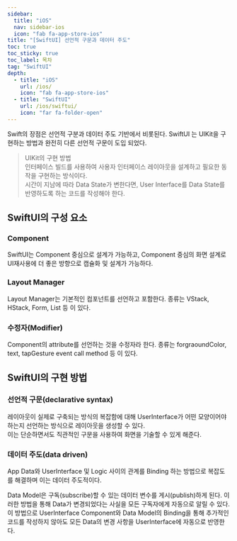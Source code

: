 ```yaml
---
sidebar:
  title: "iOS"
  nav: sidebar-ios
  icon: "fab fa-app-store-ios"
title: "[SwiftUI] 선언적 구문과 데이터 주도"
toc: true
toc_sticky: true
toc_label: 목차
tag: "SwiftUI"
depth:
  - title: "iOS"
    url: /ios/
    icon: "fab fa-app-store-ios"
  - title: "SwiftUI"
    url: /ios/swiftui/
    icon: "far fa-folder-open"
---
```

Swift의 장점은 선언적 구분과 데이터 주도 기반에서 비롯된다.
SwiftUI 는 UIKit을 구현하는 방법과 완전히 다른 선언적 구문이 도입 되었다.

> UIKit의 구현 방법<br/>
인터페이스 빌드를 사용하여 사용자 인터페이스 레이아웃을 설계하고 필요한 동작을 구현하는 방식이다.  
시간이 지남에 따라 Data State가 변한다면, User Interface를 Data State를 반영하도록 하는 코드를 작성해야 한다.

## SwiftUI의 구성 요소
### Component
SwiftUI는 Component 중심으로 설계가 가능하고, Component 중심의 화면 설계로 UI재사용에 더 좋은 방향으로 캡슐화 및 설계가 가능하다.

### Layout Manager
Layout Manager는 기본적인 컴포넌트를 선언하고 포함한다. 종류는 VStack, HStack, Form, List 등 이 있다.

### 수정자(Modifier)
Component의 attribute를 선언하는 것을 수정자라 한다. 종류는 forgraoundColor, text, tapGesture event call method 등 이 있다.

## SwiftUI의 구현 방법
### 선언적 구문(declarative syntax)
레이아웃이 실제로 구축되는 방식의 복잡함에 대해 UserInterface가 어떤 모양이어야 하는지 선언하는 방식으로 레이아웃을 생성할 수 있다.  
이는 단순하면서도 직관적인 구문을 사용하여 화면을 기술할 수 있게 해준다.  


### 데이터 주도(data driven)
App Data와 UserInterface 및 Logic 사이의 관계를 Binding 하는 방법으로 복잡도를 해결하며 이는 데이터 주도적이다.

Data Model은 구독(subscribe)할 수 있는 데이터 변수를 게시(publish)하게 된다. 이러한 방법을 통해 Data가 변경되었다는 사실을 모든 구독자에게 자동으로 알릴 수 있다. 이 방법으로 UserInterface Component와 Data Model의 Binding을 통해 추가적인 코드를 작성하지 않아도 모든 Data의 변경 사항을 UserInterface에 자동으로 반영한다.
